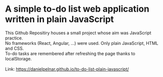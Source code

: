 # A simple to-do list web application written in plain JavaScript 
This Github Repositiry houses a small project whose aim was JavaScript practice.  
No frameworks (React, Angular, ...) were used. Only plain JavaScript, HTML and CSS.  
To-do tasks are remembered after refreshing the page thanks to localStorage.
\
\
Link: https://danielpelnar.github.io/to-do-list-plain-javascript/



